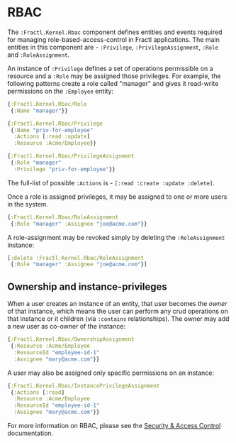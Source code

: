 # RBAC

The `:Fractl.Kernel.Rbac` component defines entities and events required for managing role-based-access-control in
Fractl applications. The main entities in this component are - `:Privilege`, `:PrivilegeAssignment`, `:Role` and `:RoleAssignment`.

An instance of `:Privilege` defines a set of operations permissible on a resource and a `:Role` may be assigned those privileges.
For example, the following patterns create a role called "manager" and gives it read-write permissions on the `:Employee` entity:

```clojure
{:Fractl.Kernel.Rbac/Role 
 {:Name "manager"}}

{:Fractl.Kernel.Rbac/Privilege
 {:Name "priv-for-employee"
  :Actions [:read :update]
  :Resource :Acme/Employee}}

{:Fractl.Kernel.Rbac/PrivilegeAssignment
 {:Role "manager"
  :Privilege "priv-for-employee"}}
```

The full-list of possible `:Actions` is - `[:read :create :update :delete]`.

Once a role is assigned privileges, it may be assigned to one or more users in the system.

```clojure
{:Fractl.Kernel.Rbac/RoleAssignment
 {:Role "manager" :Assignee "joe@acme.com"}}
```

A role-assignment may be revoked simply by deleting the `:RoleAssignment` instance:

```clojure
[:delete :Fractl.Kernel.Rbac/RoleAssignment 
 {:Role "manager" :Assignee "joe@acme.com"}]
```

## Ownership and instance-privileges

When a user creates an instance of an entity, that user becomes the *owner* of that instance, which means
the user can perform any crud operations on that instance or it children (via `:contains` relationships).
The owner may add a new user as co-owner of the instance:

```clojure
{:Fractl.Kernel.Rbac/OwnershipAssignment
 {:Resource :Acme/Employee
  :ResourceId "employee-id-1"
  :Assignee "mary@acme.com"}}
```

A user may also be assigned only specific permissions on an instance:

```clojure
{:Fractl.Kernel.Rbac/InstancePrivilegeAssignment
 {:Actions [:read]
  :Resource :Acme/Employee
  :ResourceId "employee-id-1"
  :Assignee "mary@acme.com"}}
```

For more information on RBAC, please see the [Security & Access Control](/docs/language/reference/rbac) documentation.
